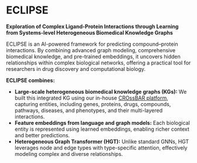 # ECLIPSE
**Exploration of Complex Ligand-Protein Interactions through Learning from Systems-level Heterogeneous Biomedical Knowledge Graphs**

ECLIPSE is an AI-powered framework for predicting compound–protein interactions. By combining advanced graph modeling, comprehensive biomedical knowledge, and pre-trained embeddings, it uncovers hidden relationships within complex biological networks, offering a practical tool for researchers in drug discovery and computational biology.

**ECLIPSE combines:**
- **Large-scale heterogeneous biomedical knowledge graphs (KGs):** We built this integrated KG using our in-house [CROssBAR platform](https://crossbar.kansil.org/about.php), capturing entities, including genes, proteins, drugs, compounds, pathways, diseases, and phenotypes, and their multi-layered interactions.  
- **Feature embeddings from language and graph models:** Each biological entity is represented using learned embeddings, enabling richer context and better predictions.  
- **Heterogeneous Graph Transformer (HGT):** Unlike standard GNNs, HGT leverages node and edge types with type-specific attention, effectively modeling complex and diverse relationships.






